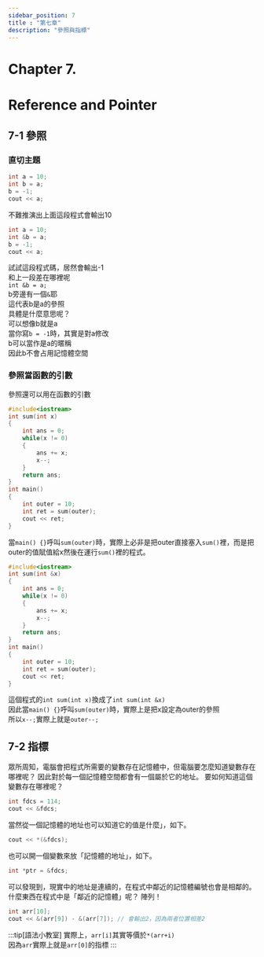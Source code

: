 ```yaml
---
sidebar_position: 7
title : "第七章"
description: "參照與指標"
---
```


# <span class="chapter_title">Chapter 7. </span>
# <span class="chapter_subtitle"> Reference and Pointer </span>

## 7-1 參照
### 直切主題
```cpp
int a = 10;
int b = a;
b = -1;
cout << a;
```
不難推演出上面這段程式會輸出10  
```cpp
int a = 10;
int &b = a;
b = -1;
cout << a;
```
試試這段程式碼，居然會輸出-1  
和上一段差在哪裡呢  
`int &b = a;`  
b旁邊有一個`&`耶  
這代表b是a的參照  
具體是什麼意思呢？  
可以想像b就是a  
當你寫`b = -1`時，其實是對a修改  
b可以當作是a的暱稱  
因此b不會占用記憶體空間
### 參照當函數的引數
參照還可以用在函數的引數
```cpp
#include<iostream>
int sum(int x)
{
    int ans = 0;
    while(x != 0)
    {
        ans += x;
        x--;
    }
    return ans;
}
int main()
{
    int outer = 10;
    int ret = sum(outer);
    cout << ret;
}
```
當`main() {}`呼叫`sum(outer)`時，實際上必非是把outer直接塞入`sum()`裡，而是把outer的值賦值給x然後在運行`sum()`裡的程式。
```cpp
#include<iostream>
int sum(int &x)
{
    int ans = 0;
    while(x != 0)
    {
        ans += x;
        x--;
    }
    return ans;
}
int main()
{
    int outer = 10;
    int ret = sum(outer);
    cout << ret;
}
```
這個程式的`int sum(int x)`換成了`int sum(int &x)`  
因此當`main() {}`呼叫`sum(outer)`時，實際上是把x設定為outer的參照  
所以`x--;`實際上就是`outer--;`  
## 7-2 指標
眾所周知，電腦會把程式所需要的變數存在記憶體中，但電腦要怎麼知道變數存在哪裡呢？
因此對於每一個記憶體空間都會有一個屬於它的地址。
要如何知道這個變數存在哪裡呢？
```cpp
int fdcs = 114;
cout << &fdcs;
```
當然從一個記憶體的地址也可以知道它的值是什麼」，如下。
```cpp
cout << *(&fdcs);
```
也可以開一個變數來放「記憶體的地址」，如下。
```cpp
int *ptr = &fdcs;
```
可以發現到，現實中的地址是連續的，在程式中鄰近的記憶體編號也會是相鄰的。
什麼東西在程式中是「鄰近的記憶體」呢？
陣列！
```cpp
int arr[10];
cout << &(arr[9]) - &(arr[7]); // 會輸出2，因為兩者位置相差2
```
:::tip[語法小教室]
實際上，`arr[i]`其實等價於`*(arr+i)`  
因為`arr`實際上就是`arr[0]`的指標
:::
